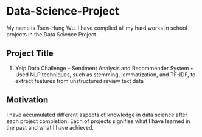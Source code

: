 # Data-Science-Project
My name is Tsen-Hung Wu. I have complied all my hard works in school projects in the Data Science Project.

## Project Title
1. Yelp Data Challenge – Sentiment Analysis and Recommender System
    •   Used NLP techniques, such as stemming, lemmatization, and TF-IDF, to extract features from unstructured review text data
## Motivation
I have accumulated different aspects of knowledge in data science after each project completion.
Each of projects signifies what I have learned in the past and what I have achieved. 

